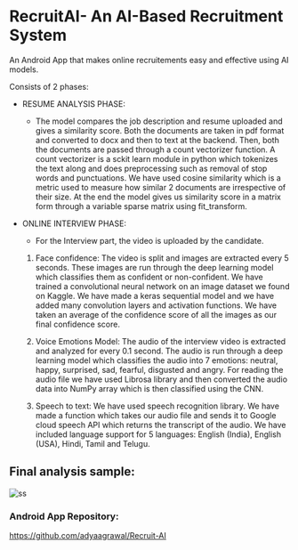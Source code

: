 # RecruitAI- An AI-Based Recruitment System

An Android App that makes online recruitements easy and effective using AI models. 

Consists of 2 phases: 
* RESUME ANALYSIS PHASE:

  -  The model compares the job description and resume uploaded and gives a similarity score. Both the documents are taken in pdf format and converted to docx and then to text at the backend. Then, both the documents are passed through a count vectorizer function. A count vectorizer is a sckit learn module in python which tokenizes the text along and does preprocessing such as removal of stop words and punctuations. We have used cosine similarity which is a metric used to measure how similar 2 documents are irrespective of their size. At the end the model gives us similarity score in a matrix form through a variable sparse matrix using fit_transform.
  

* ONLINE INTERVIEW PHASE:
  - For the Interview part, the video is uploaded by the candidate.

  1. Face confidence: The video is split and images are extracted every 5 seconds. These images are run through the deep learning model which classifies them as confident or non-confident. We have trained a convolutional neural network on an image dataset we found on Kaggle. We have made a keras sequential model and we have added many convolution layers and activation functions. We have taken an average of the confidence score of all the images as our final confidence score.

  2. Voice Emotions Model: The audio of the interview video is extracted and analyzed for every 0.1 second. The audio is run through a deep learning model which classifies the audio into 7 emotions: neutral, happy, surprised, sad, fearful, disgusted and angry. For reading the audio file we have used Librosa library and then converted the audio data into NumPy array which is then classified using the CNN.

  3. Speech to text: We have used speech recognition library. We have made a function which takes our audio file and sends it to Google cloud speech API which returns the transcript of the audio. We have included language support for 5 languages: English (India), English (USA), Hindi, Tamil and Telugu.


## Final analysis sample: 


![ss](https://user-images.githubusercontent.com/56762107/121242217-eddb2880-c8b9-11eb-83de-811a3d44bc8e.png)


### Android App Repository:
https://github.com/adyaagrawal/Recruit-AI
